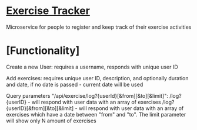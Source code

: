 # [Exercise Tracker](https://boilerplate-project-exercisetracker.tepa6aut.repl.co/)

Microservice for people to register and keep track of their exercise activities

# [Functionality]

Create a new User: 
  requires a username, responds with unique user ID 

Add exercises: 
  requires unique user ID, description, and optionally duration and date, if no date is passed - current date will be used

Query parameters "/api/exercise/log?{userId}[&from][&to][&limit]": 
  /log?{userID} - will respond with user data with an array of exercises
  /log?{userID}[&from][&to][&limit] - will respond with user data with an array of exercises which have a date between "from" and "to". The limit parameter will show only N amount   of exercises
  
  
